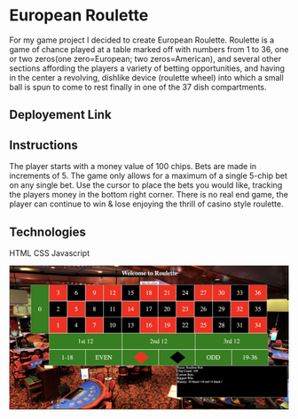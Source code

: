 # European Roulette

For my game project I decided to create European Roulette. Roulette is a game of chance played at a table marked off with numbers from 1 to 36, one or two zeros(one zero=European; two zeros=American), and several other sections affording the players a variety of betting opportunities, and having in the center a revolving, dishlike device (roulette wheel) into which a small ball is spun to come to rest finally in one of the 37 dish compartments.

## Deployement Link



## Instructions
The player starts with a money value of 100 chips. Bets are made in increments of 5. The game only allows for a maximum of a single 5-chip bet on any single bet. Use the cursor to place the bets you would like, tracking the players money in the bottom right corner. There is no real end game, the player can continue to win & lose enjoying the thrill of casino style roulette.


## Technologies

HTML
CSS
Javascript


<img src= "screen-shot.png">
